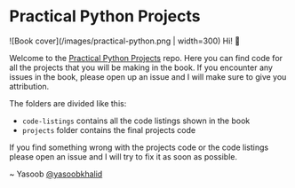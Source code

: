 # Practical Python Projects

![Book cover](/images/practical-python.png | width=300)
Hi! :wave:

Welcome to the [Practical Python Projects](https://feld.to/ppp) repo. Here you can find code for all the projects that you will be making in the book. If you encounter any issues in the book, please open up an issue and I will make sure to give you attribution.

The folders are divided like this:

- `code-listings` contains all the code listings shown in the book
- `projects` folder contains the final projects code

If you find something wrong with the projects code or the code listings please open an issue and I will try to fix it as soon as possible.

~ Yasoob
[@yasoobkhalid](https://twitter.com/yasoobkhalid)